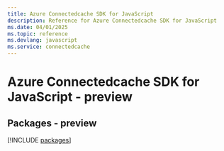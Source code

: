 ```yaml
---
title: Azure Connectedcache SDK for JavaScript
description: Reference for Azure Connectedcache SDK for JavaScript
ms.date: 04/01/2025
ms.topic: reference
ms.devlang: javascript
ms.service: connectedcache
---
```

# Azure Connectedcache SDK for JavaScript - preview
## Packages - preview
[!INCLUDE [packages](connectedcache-index.md)]